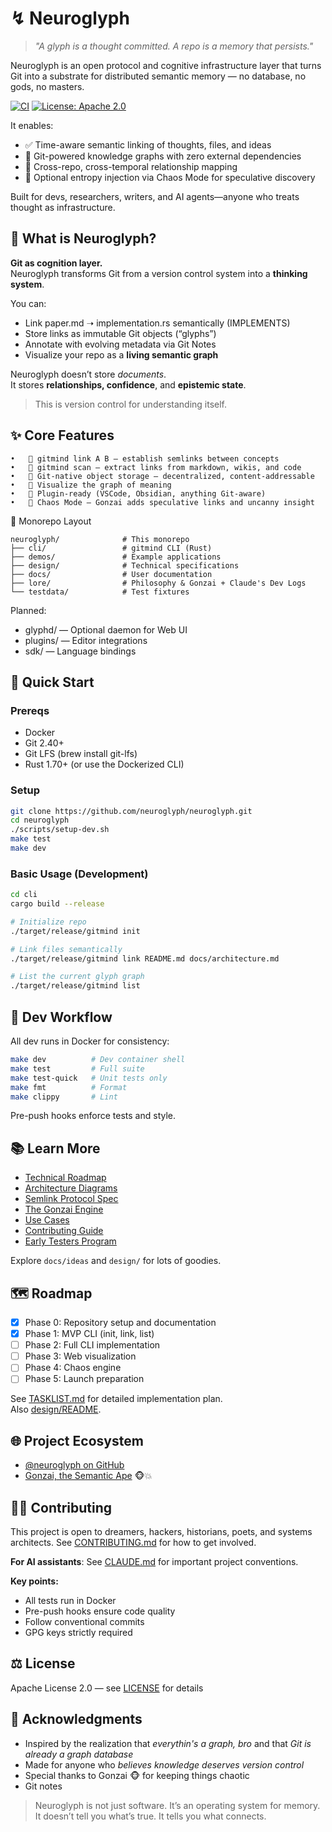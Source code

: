 <!-- SPDX-License-Identifier: Apache-2.0 -->
<!-- © 2025 J. Kirby Ross / Neuroglyph Collective -->

# ↯ Neuroglyph

> _"A glyph is a thought committed. A repo is a memory that persists."_

Neuroglyph is an open protocol and cognitive infrastructure layer that turns Git into a substrate for distributed semantic memory — no database, no gods, no masters.

[![CI](https://github.com/neuroglyph/neuroglyph/actions/workflows/ci.yml/badge.svg)](https://github.com/neuroglyph/neuroglyph/actions/workflows/ci.yml)
[![License: Apache 2.0](https://img.shields.io/badge/License-Apache%202.0-blue.svg)](https://opensource.org/licenses/Apache-2.0)

It enables:
- ✅ Time-aware semantic linking of thoughts, files, and ideas
- 🧠 Git-powered knowledge graphs with zero external dependencies
- 🔗 Cross-repo, cross-temporal relationship mapping
- 🧪 Optional entropy injection via Chaos Mode for speculative discovery

Built for devs, researchers, writers, and AI agents—anyone who treats thought as infrastructure.

## 🧠 What is Neuroglyph?

**Git as cognition layer.**  
Neuroglyph transforms Git from a version control system into a **thinking system**.

You can:
- Link paper.md ➝ implementation.rs semantically (IMPLEMENTS)
- Store links as immutable Git objects (“glyphs”)
- Annotate with evolving metadata via Git Notes
- Visualize your repo as a **living semantic graph**

Neuroglyph doesn’t store _documents_.  
It stores **relationships, confidence**, and **epistemic state**.

> This is version control for understanding itself.

## ✨ Core Features
	•	🔗 gitmind link A B — establish semlinks between concepts
	•	📜 gitmind scan — extract links from markdown, wikis, and code
	•	🧱 Git-native object storage — decentralized, content-addressable
	•	🧠 Visualize the graph of meaning
	•	🧬 Plugin-ready (VSCode, Obsidian, anything Git-aware)
	•	🧨 Chaos Mode — Gonzai adds speculative links and uncanny insight

🧠 Monorepo Layout

```
neuroglyph/              # This monorepo
├── cli/                 # gitmind CLI (Rust)
├── demos/               # Example applications
├── design/              # Technical specifications
├── docs/                # User documentation
├── lore/                # Philosophy & Gonzai + Claude's Dev Logs
└── testdata/            # Test fixtures
```

Planned:
- glyphd/ — Optional daemon for Web UI
- plugins/ — Editor integrations
- sdk/ — Language bindings

## 🚀 Quick Start

### Prereqs

- Docker
- Git 2.40+
- Git LFS (brew install git-lfs)
- Rust 1.70+ (or use the Dockerized CLI)

### Setup

```bash
git clone https://github.com/neuroglyph/neuroglyph.git
cd neuroglyph
./scripts/setup-dev.sh
make test
make dev
```

### Basic Usage (Development)

```bash
cd cli
cargo build --release

# Initialize repo
./target/release/gitmind init

# Link files semantically
./target/release/gitmind link README.md docs/architecture.md

# List the current glyph graph
./target/release/gitmind list
```

## 🧪 Dev Workflow

All dev runs in Docker for consistency:

```bash
make dev          # Dev container shell
make test         # Full suite
make test-quick   # Unit tests only
make fmt          # Format
make clippy       # Lint
```

Pre-push hooks enforce tests and style.

## 📚 Learn More

- [Technical Roadmap](docs/README.md)
- [Architecture Diagrams](design/gitmind_architecture.md)
- [Semlink Protocol Spec](design/features/F001-git-object-storage.md)
- [The Gonzai Engine](lore/GONZAI_PERSONALITY.md)
- [Use Cases](docs/archive/use-cases.md)
- [Contributing Guide](CONTRIBUTING.md)
- [Early Testers Program](docs/early-testers.md)

Explore `docs/ideas` and `design/` for lots of goodies.

## 🗺️ Roadmap

- [x] Phase 0: Repository setup and documentation
- [x] Phase 1: MVP CLI (init, link, list)
- [ ] Phase 2: Full CLI implementation  
- [ ] Phase 3: Web visualization
- [ ] Phase 4: Chaos engine
- [ ] Phase 5: Launch preparation

See [TASKLIST.md](TASKLIST.md) for detailed implementation plan.  
Also [design/README](design/README.md).

## 🌐 Project Ecosystem

- [@neuroglyph on GitHub](https://github.com/neuroglyph)
- [Gonzai, the Semantic Ape](lore/GONZAI_PERSONALITY.md) 🐵💥

## 🧑‍💻 Contributing

This project is open to dreamers, hackers, historians, poets, and systems architects.
See [CONTRIBUTING.md](CONTRIBUTING.md) for how to get involved.

**For AI assistants**: See [CLAUDE.md](CLAUDE.md) for important project conventions.

**Key points:**
- All tests run in Docker
- Pre-push hooks ensure code quality
- Follow conventional commits
- GPG keys strictly required

## ⚖️ License

Apache License 2.0 — see [LICENSE](LICENSE) for details

## 🙏 Acknowledgments

- Inspired by the realization that _everythin's a graph, bro_ and that *Git is already a graph database*
- Made for anyone who *believes knowledge deserves version control*
- Special thanks to Gonzai 🐵 for keeping things chaotic
- Git notes

> Neuroglyph is not just software. It’s an operating system for memory.  
> It doesn’t tell you what’s true. It tells you what connects.
